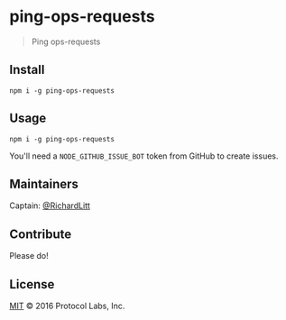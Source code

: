 # ping-ops-requests

> Ping ops-requests

## Install

```
npm i -g ping-ops-requests
```

## Usage

```
npm i -g ping-ops-requests
```

You'll need a `NODE_GITHUB_ISSUE_BOT` token from GitHub to create issues.

## Maintainers

Captain: [@RichardLitt](https://github.com/RichardLitt)

## Contribute

Please do!

## License

[MIT](LICENSE) © 2016 Protocol Labs, Inc.
